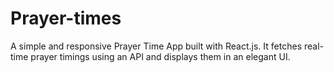 # Prayer-times
A simple and responsive Prayer Time App built with React.js. It fetches real-time prayer timings using an API and displays them in an elegant UI.
